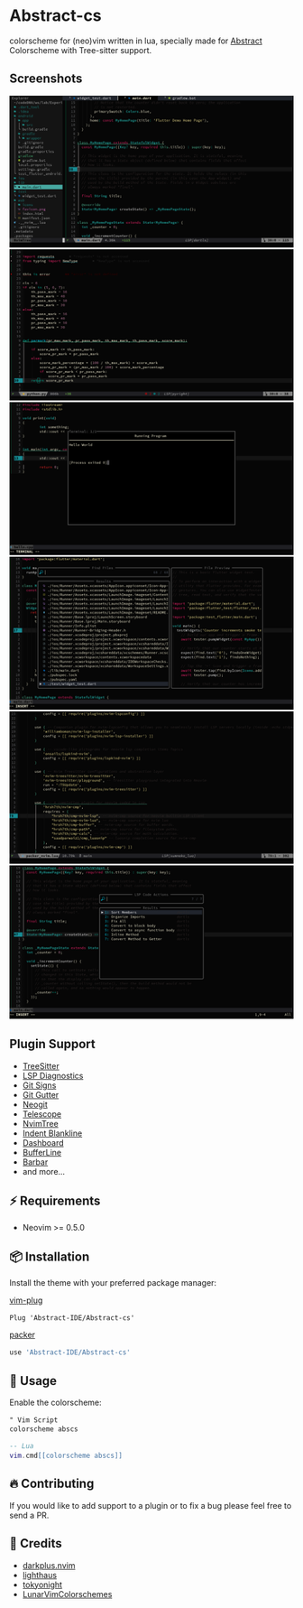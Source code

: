 # Abstract-cs

colorscheme for (neo)vim written in lua, specially made for [Abstract ](https://github.com/Abstract-IDE/Abstract) Colorscheme with Tree-sitter support.

## Screenshots
   ![screenshot_lua](https://raw.githubusercontent.com/shaeinst/media/main/images/github-repositories/roshnivim/buff_and_nerdtree.png)
   ![screenshot_pythonlsp](https://raw.githubusercontent.com/shaeinst/media/main/images/github-repositories/roshnivim/python_lsp.png)
   ![screenshot_running_c](https://raw.githubusercontent.com/shaeinst/media/main/images/github-repositories/roshnivim/running_c.png)
   ![screenshot_telescode](https://raw.githubusercontent.com/shaeinst/media/main/images/github-repositories/roshnivim/telescope_as_fuzzy_finder.png)
   ![screenshot_lua](https://raw.githubusercontent.com/shaeinst/media/main/images/github-repositories/roshnivim/packer.png)
   ![screenshot_codeaction](https://raw.githubusercontent.com/shaeinst/media/main/images/github-repositories/roshnivim/codeaction_in_flutter_app.png)


## Plugin Support

- [TreeSitter](https://github.com/nvim-treesitter/nvim-treesitter)
- [LSP Diagnostics](https://neovim.io/doc/user/lsp.html)
- [Git Signs](https://github.com/lewis6991/gitsigns.nvim)
- [Git Gutter](https://github.com/airblade/vim-gitgutter)
- [Neogit](https://github.com/TimUntersberger/neogit)
- [Telescope](https://github.com/nvim-telescope/telescope.nvim)
- [NvimTree](https://github.com/kyazdani42/nvim-tree.lua)
- [Indent Blankline](https://github.com/lukas-reineke/indent-blankline.nvim)
- [Dashboard](https://github.com/glepnir/dashboard-nvim)
- [BufferLine](https://github.com/akinsho/nvim-bufferline.lua)
- [Barbar](https://github.com/romgrk/barbar.nvim)
- and more...

## ⚡️ Requirements

- Neovim >= 0.5.0

## 📦 Installation

Install the theme with your preferred package manager:

[vim-plug](https://github.com/junegunn/vim-plug)

```vim
Plug 'Abstract-IDE/Abstract-cs'
```

[packer](https://github.com/wbthomason/packer.nvim)

```lua
use 'Abstract-IDE/Abstract-cs'
```

## 🚀 Usage

Enable the colorscheme:

```vim
" Vim Script
colorscheme abscs
```

```lua
-- Lua
vim.cmd[[colorscheme abscs]]
```

## 🔥 Contributing

If you would like to add support to a plugin or to fix a bug please feel free to send a PR.

## 💐 Credits
- [darkplus.nvim](https://github.com/martinsione/darkplus.nvim)
- [lighthaus](https://github.com/lighthaus-theme/vim)
- [tokyonight](https://github.com/folke/tokyonight.nvim)
- [LunarVimColorschemes](https://github.com/LunarVim/Colorschemes)

